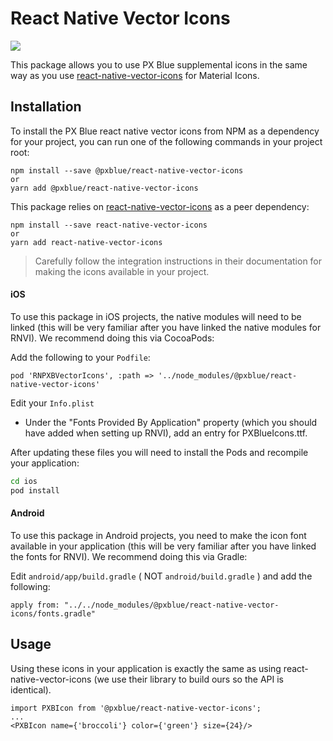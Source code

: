 # React Native Vector Icons

[![](https://img.shields.io/npm/v/@pxblue/react-native-vector-icons.svg?label=@pxblue/react-native-vectoricons&style=flat)](https://www.npmjs.com/package/@pxblue/react-native-vector-icons)

This package allows you to use PX Blue supplemental icons in the same way as you use [react-native-vector-icons](https://www.npmjs.com/package/react-native-vector-icons) for Material Icons.

## Installation

To install the PX Blue react native vector icons from NPM as a dependency for your project, you can run one of the following commands in your project root:

```
npm install --save @pxblue/react-native-vector-icons
or
yarn add @pxblue/react-native-vector-icons
```

This package relies on [react-native-vector-icons](https://www.npmjs.com/package/react-native-vector-icons) as a peer dependency:

```
npm install --save react-native-vector-icons
or
yarn add react-native-vector-icons
```

> Carefully follow the integration instructions in their documentation for making the icons available in your project.

#### iOS

To use this package in iOS projects, the native modules will need to be linked (this will be very familiar after you have linked the native modules for RNVI). We recommend doing this via CocoaPods:

Add the following to your `Podfile`:
```
pod 'RNPXBVectorIcons', :path => '../node_modules/@pxblue/react-native-vector-icons'
```

Edit your `Info.plist`
-   Under the "Fonts Provided By Application" property (which you should have added when setting up RNVI), add an entry for PXBlueIcons.ttf.

After updating these files you will need to install the Pods and recompile your application:

```sh
cd ios
pod install
```

#### Android

To use this package in Android projects, you need to make the icon font available in your application (this will be very familiar after you have linked the fonts for RNVI). We recommend doing this via Gradle:

Edit `android/app/build.gradle` ( NOT `android/build.gradle` ) and add the following:

```
apply from: "../../node_modules/@pxblue/react-native-vector-icons/fonts.gradle"
```

## Usage

Using these icons in your application is exactly the same as using react-native-vector-icons (we use their library to build ours so the API is identical).

```tsx
import PXBIcon from '@pxblue/react-native-vector-icons';
...
<PXBIcon name={'broccoli'} color={'green'} size={24}/>
```
